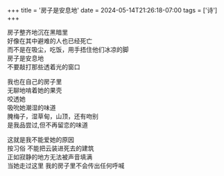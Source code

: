 +++
title = '房子是安息地'
date = 2024-05-14T21:26:18-07:00
tags = ['诗']
+++

房子整齐地沉在黑暗里  
好像在其中避难的人也已经死亡  
而不是在吸尘，吃饭，用手捂住他们冰凉的脚  
房子是安息地  
不要敲打那些透着光的窗口  

我也在自己的房子里  
无聊地啃着她的果壳  
咬透她  
吸吮她潮湿的味道  
腌梅子，湿草甸，山顶，还有吻别  
是我品尝过,但不再留恋的味道  

这就是我不能爱她的原因  
按习俗 不能把云装进死去的建筑  
正如寂静的地方无法被声音填满  
当她走过这里 我的房子里不会传出任何呼喊  
